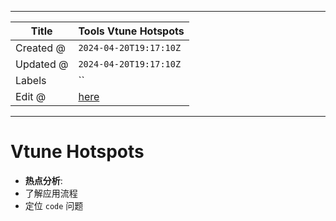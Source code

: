 -----

| Title     | Tools Vtune Hotspots                              |
| --------- | ------------------------------------------------- |
| Created @ | `2024-04-20T19:17:10Z`                            |
| Updated @ | `2024-04-20T19:17:10Z`                            |
| Labels    | \`\`                                              |
| Edit @    | [here](https://github.com/junxnone/opt/issues/57) |

-----

# Vtune Hotspots

  - **热点分析**:
  - 了解应用流程
  - 定位 `code` 问题
